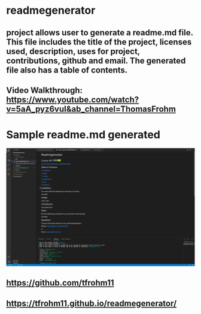 # readmegenerator
## project allows user to generate a readme.md file. This file includes the title of the project, licenses used, description, uses for project, contributions, github and email. The generated file also has a table of contents.

## <a> Video Walkthrough: https://www.youtube.com/watch?v=5aA_pyz6vuI&ab_channel=ThomasFrohm</a>

# Sample readme.md generated
<img src="./Develop/utils/Screen Shot 2022-02-21 at 10.39.04 AM.png">

## https://github.com/tfrohm11
## https://tfrohm11.github.io/readmegenerator/
